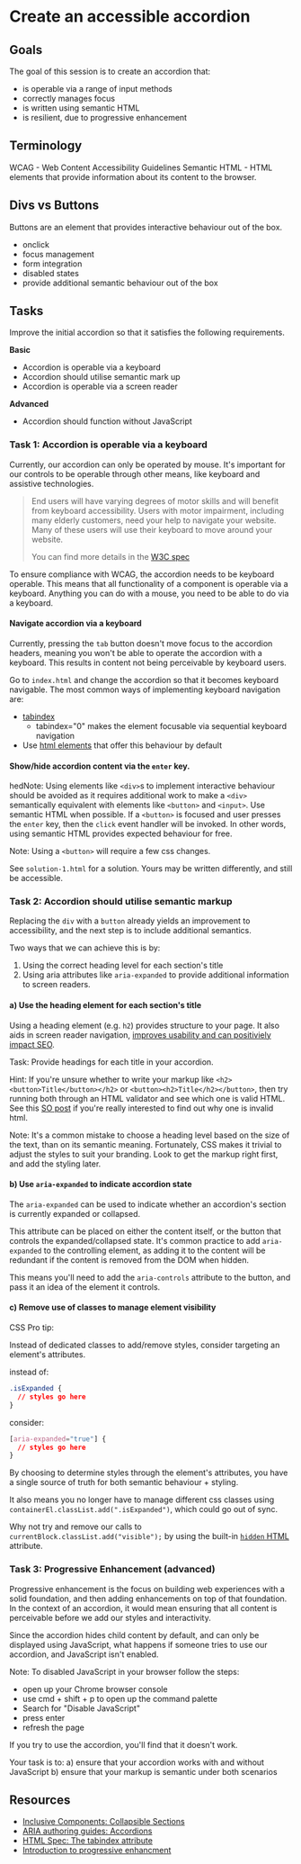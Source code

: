 # Create an accessible accordion

## Goals

The goal of this session is to create an accordion that:

- is operable via a range of input methods
- correctly manages focus
- is written using semantic HTML
- is resilient, due to progressive enhancement

## Terminology

WCAG - Web Content Accessibility Guidelines
Semantic HTML - HTML elements that provide information about its content to the browser.

## Divs vs Buttons

Buttons are an element that provides interactive behaviour out of the box.

- onclick
- focus management
- form integration
- disabled states
- provide additional semantic behaviour out of the box

## Tasks

Improve the initial accordion so that it satisfies the following requirements.

**Basic**

- Accordion is operable via a keyboard
- Accordion should utilise semantic mark up
- Accordion is operable via a screen reader

**Advanced**

- Accordion should function without JavaScript

### Task 1: Accordion is operable via a keyboard

Currently, our accordion can only be operated by mouse. It's important for our controls to be operable through other means, like keyboard and assistive technologies.

> End users will have varying degrees of motor skills and will benefit from keyboard accessibility. Users with motor impairment, including many elderly customers, need your help to navigate your website. Many of these users will use their keyboard to move around your website.
>
> You can find more details in the [W3C spec](https://www.w3.org/TR/WCAG20/#keyboard-operation-keyboard-operable)

To ensure compliance with WCAG, the accordion needs to be keyboard operable. This means that all functionality of a component is operable via a keyboard. Anything you can do with a mouse, you need to be able to do via a keyboard.

#### Navigate accordion via a keyboard

Currently, pressing the `tab` button doesn't move focus to the accordion headers, meaning you won't be able to operate the accordion with a keyboard. This results in content not being perceivable by keyboard users.

Go to `index.html` and change the accordion so that it becomes keyboard navigable. The most common ways of implementing keyboard navigation are:

- [tabindex](https://developer.mozilla.org/en-US/docs/Web/HTML/Global_attributes/tabindex)
  - tabindex="0" makes the element focusable via sequential keyboard navigation
- Use [html elements](https://html.spec.whatwg.org/multipage/interaction.html#the-tabindex-attribute) that offer this behaviour by default

#### Show/hide accordion content via the `enter` key.

hedNote: Using elements like `<div>`s to implement interactive behaviour should be avoided as it requires additional work to make a `<div>` semantically equivalent with elements like `<button>` and `<input>`. Use semantic HTML when possible. If a `<button>` is focused and user presses the `enter` key, then the `click` event handler will be invoked. In other words, using semantic HTML provides expected behaviour for free.

Note: Using a `<button>` will require a few css changes.

See `solution-1.html` for a solution. Yours may be written differently, and still be accessible.

### Task 2: Accordion should utilise semantic markup

Replacing the `div` with a `button` already yields an improvement to accessibility, and the next step is to include additional semantics.

Two ways that we can achieve this is by:

1. Using the correct heading level for each section's title
2. Using aria attributes like `aria-expanded` to provide additional information to screen readers.

#### a) Use the heading element for each section's title

Using a heading element (e.g. `h2`) provides structure to your page. It also aids in screen reader navigation, [improves usability and can positiviely impact SEO](https://yoast.com/text-structure-important-seo/).

Task: Provide headings for each title in your accordion.

Hint: If you're unsure whether to write your markup like `<h2><button>Title</button></h2>` or `<button><h2>Title</h2></button>`, then try running both through an HTML validator and see which one is valid HTML. See this [SO post](https://stackoverflow.com/a/26002450) if you're really interested to find out why one is invalid html.

Note: It's a common mistake to choose a heading level based on the size of the text, than on its semantic meaning. Fortunately, CSS makes it trivial to adjust the styles to suit your branding. Look to get the markup right first, and add the styling later.

#### b) Use `aria-expanded` to indicate accordion state

The `aria-expanded` can be used to indicate whether an accordion's section is currently expanded or collapsed.

This attribute can be placed on either the content itself, or the button that controls the expanded/collapsed state. It's common practice to add `aria-expanded` to the controlling element, as adding it to the content will be redundant if the content is removed from the DOM when hidden.

This means you'll need to add the `aria-controls` attribute to the button, and pass it an idea of the element it controls.

#### c) Remove use of classes to manage element visibility

CSS Pro tip:

Instead of dedicated classes to add/remove styles, consider targeting an element's attributes.

instead of:

```css
.isExpanded {
  // styles go here
}
```

consider:

```css
[aria-expanded="true"] {
  // styles go here
}
```

By choosing to determine styles through the element's attributes, you have a single source of truth for both semantic behaviour + styling.

It also means you no longer have to manage different css classes using `containerEl.classList.add(".isExpanded")`, which could go out of sync.

Why not try and remove our calls to `currentBlock.classList.add("visible");` by using the built-in [`hidden` HTML](https://html.spec.whatwg.org/multipage/interaction.html#the-hidden-attribute) attribute.

### Task 3: Progressive Enhancement (advanced)

Progressive enhancement is the focus on building web experiences with a solid foundation, and then adding enhancements on top of that foundation. In the context of an accordion, it would mean ensuring that all content is perceivable before we add our styles and interactivity.

Since the accordion hides child content by default, and can only be displayed using JavaScript, what happens if someone tries to use our accordion, and JavaScript isn't enabled.

Note: To disabled JavaScript in your browser follow the steps:

- open up your Chrome browser console
- use cmd + shift + p to open up the command palette
- Search for "Disable JavaScript"
- press enter
- refresh the page

If you try to use the accordion, you'll find that it doesn't work.

Your task is to:
a) ensure that your accordion works with and without JavaScript
b) ensure that your markup is semantic under both scenarios

## Resources

- [Inclusive Components: Collapsible Sections](https://inclusive-components.design/collapsible-sections/)
- [ARIA authoring guides: Accordions](https://www.w3.org/TR/wai-aria-practices-1.1/examples/accordion/accordion.html)
- [HTML Spec: The tabindex attribute](https://html.spec.whatwg.org/multipage/interaction.html#the-tabindex-attribute)
- [Introduction to progressive enhancment](https://www.smashingmagazine.com/2009/04/progressive-enhancement-what-it-is-and-how-to-use-it/)
